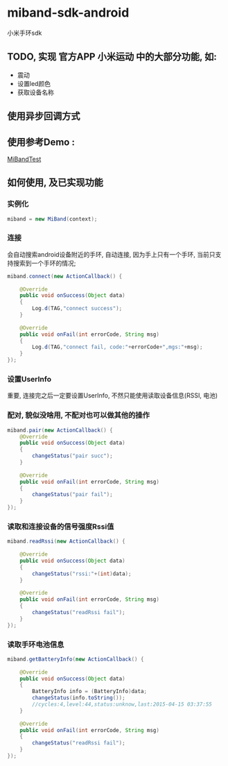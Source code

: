 # miband-sdk-android
小米手环sdk

## TODO, 实现 官方APP 小米运动 中的大部分功能, 如:
- 震动
- 设置led颜色
- 获取设备名称


## 使用异步回调方式

## 使用参考Demo : 
[MiBandTest](https://github.com/pangliang/MiBandTest)

## 如何使用, 及已实现功能

### 实例化
```java
miband = new MiBand(context);
```

### 连接
会自动搜索android设备附近的手环, 自动连接, 因为手上只有一个手环, 当前只支持搜索到一个手环的情况;

```java
miband.connect(new ActionCallback() {
						
	@Override
	public void onSuccess(Object data)
	{
		Log.d(TAG,"connect success");
	}
	
	@Override
	public void onFail(int errorCode, String msg)
	{
		Log.d(TAG,"connect fail, code:"+errorCode+",mgs:"+msg);
	}
});
```
### 设置UserInfo

重要, 连接完之后一定要设置UserInfo, 不然只能使用读取设备信息(RSSI, 电池)



### 配对, 貌似没啥用, 不配对也可以做其他的操作
```java
miband.pair(new ActionCallback() {
	@Override
	public void onSuccess(Object data)
	{
		changeStatus("pair succ");
	}
	
	@Override
	public void onFail(int errorCode, String msg)
	{
		changeStatus("pair fail");
	}
});
```

### 读取和连接设备的信号强度Rssi值
```java
miband.readRssi(new ActionCallback() {
		
	@Override
	public void onSuccess(Object data)
	{
		changeStatus("rssi:"+(int)data);
	}
	
	@Override
	public void onFail(int errorCode, String msg)
	{
		changeStatus("readRssi fail");
	}
});
```
### 读取手环电池信息
```java
miband.getBatteryInfo(new ActionCallback() {
		
	@Override
	public void onSuccess(Object data)
	{
		BatteryInfo info = (BatteryInfo)data;
		changeStatus(info.toString());
		//cycles:4,level:44,status:unknow,last:2015-04-15 03:37:55
	}
	
	@Override
	public void onFail(int errorCode, String msg)
	{
		changeStatus("readRssi fail");
	}
});
```


